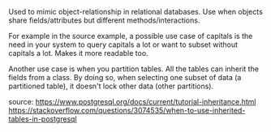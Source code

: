 Used to mimic object-relationship in relational databases. Use when objects share fields/attributes but different methods/interactions.

For example in the source example, a possible use case of capitals is the need in your system to query capitals a lot or want to subset without capitals a lot. Makes it more readable too.

Another use case is when you partition tables. All the tables can inherit the fields from a class. By doing so, when selecting one subset of data (a partitioned table), it doesn't lock other data (other partitions).


source:
https://www.postgresql.org/docs/current/tutorial-inheritance.html
https://stackoverflow.com/questions/3074535/when-to-use-inherited-tables-in-postgresql